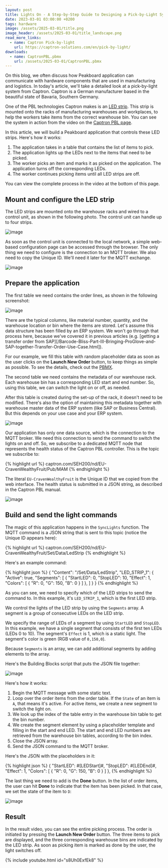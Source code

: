 ```yaml
---
layout: post
title: Lights On - A Step-by-Step Guide to Designing a Pick-by-Light System with Captron and Peakboard
date: 2023-03-01 03:00:00 +0200
tags: hardware
image: /assets/2025-03-01/title.png
image_header: /assets/2025-03-01/title_landscape.png
read_more_links:
  - name: Captron Pick-by-light
    url: https://captron-solutions.com/en/pick-by-light/
downloads:
  - name: CaptronPBL.pbmx
    url: /assets/2025-03-01/CaptronPBL.pbmx
---
```

On this blog, we often discuss how Peakboard application can communicate with hardware components that are used in manufacturing and logistics. In today's article, we'll take a detailed look at a pick-by-light system from Captron. Captron is a German manufacturer based in the beautiful state of Bavaria, Southern Germany.

One of the PBL technologies Captron makes is an [LED strip](https://captron-solutions.com/en/pick-by-light_hardware/led-strips/). This strip is mounted onto the racks of manufacturing warehouses and workplaces, to help the workers take items from the correct warehouse bin. You can see the system in action from the video on the [Captron PBL page](https://captron-solutions.com/en/pick-by-light/).

In this article, we will build a Peakboard application that controls these LED strips. Here's how it works:

1. The application takes in a table that contains the list of items to pick.
2. The application lights up the LEDs next to the items that need to be picked.
3. The worker picks an item and marks it as picked on the application. The application turns off the corresponding LEDs.
4. The worker continues picking items until all LED strips are off.

You can view the complete process in the video at the bottom of this page.

## Mount and configure the LED strip

The LED strips are mounted onto the warehouse racks and wired to a control unit, as shown in the following photo. The control unit can handle up to four strips.

![image](/assets/2025-03-01/010.png)

As soon as the control unit is connected to the local network, a simple web-based configuration page can be accessed through the browser. The only thing we need to configure is the connection to an MQTT broker. We also need to copy the Unique ID. We'll need it later for the MQTT exchange.

![image](/assets/2025-03-01/020.png)

## Prepare the application

The first table we need contains the order lines, as shown in the following screenshot:

![image](/assets/2025-03-01/030.png)

There are the typical columns, like material number, quantity, and the warehouse location or bin where the items are stored. Let's assume this data structure has been filled by an ERP system. We won't go through that process here, because we've covered it in previous articles (e.g. [getting a transfer order from SAP][/Barcode-Bliss-Part-III-Bringing-ProGlove-and-SAP-together-Transfer-Order-Use-Case.html]).

For our example, we fill this table with random placeholder data as soon as the user clicks on the **Launch New Order** button, to keep things as simple as possible. To see the details, check out the [PBMX](/assets/2025-03-01/CaptronPBL.pbmx).

The second table we need contains the metadata of our warehouse rack. Each warehouse bin has a corresponding LED start and end number. So, using this table, we can switch the light on or off, as needed.

After this table is created during the set-up of the rack, it doesn't need to be modified. There's also the option of maintaining this metadata together with warehouse master data of the ERP system (like SAP or Business Central). But this depends on your use case and your ERP system.

![image](/assets/2025-03-01/040.png)

Our application has only one data source, which is the connection to the MQTT broker. We need this connection to send the command to switch the lights on and off. So, we subscribe to a dedicated MQTT node that represents the health status of the Captron PBL controller. This is the topic we subscribe to:

{% highlight url %}
captron.com/SEH200/nd/EU-CravenWealthyFruit/Pub/MAM
{% endhighlight %}

The literal `EU-CravenWealthyFruit` is the Unique ID that we copied from the web interface. The health status is submitted in a JSON string, as described in the Captron PBL manual. 

![image](/assets/2025-03-01/050.png)

## Build and send the light commands

The magic of this application happens in the `SyncLights` function. The MQTT command is a JSON string that is sent to this topic (notice the Unique ID appears here):

{% highlight url %}
captron.com/SEH200/nd/EU-CravenWealthyFruit/Set/Data/LedStrip
{% endhighlight %}

Here's an example command:

{% highlight json %}
{ "Content": "/Set/Data/LedStrip",
  "LED_STRIP_1": {
    "Active": true,
    "Segments": [
      {
        "StartLED": 0,
        "StopLED": 10,
        "Effect": 1,
        "Colors": [ { "R": 0, "G": 150, "B": 0 } ]
      },
    ] 
} }
{% endhighlight %}

As you can see, we need to specify which of the LED strips to send the command to. In this example, it's `LED_STRIP_1`, which is the first LED strip.

We control the lights of the LED strip by using the `Segments` array. A segment is a group of consecutive LEDs on the LED strip.

We specify the range of LEDs of a segment by using `StartLED` and `StopLED`. In this example, we have a single segment that consists of the first ten LEDs (LEDs 0 to 10). The segment's `Effect` is 1, which is a static light. The segment's color is green (RGB value of `0,150,0`).

Because `Segments` is an array, we can add additional segments by adding elements to the array.

Here's the Building Blocks script that puts the JSON file together:

![image](/assets/2025-03-01/060.png)

Here's how it works:
1. Begin the MQTT message with some static text.
2. Loop over the order items from the order table. If the `State` of an item is `A`, that means it's active. For active items, we create a new segment to switch the light on.
3. We look up the index of the table entry in the warehouse bin table to get the bin number.
4. We create the segment element by using a placeholder template and filling in the start and end LED. The start and end LED numbers are retrieved from the warehouse bin tables, according to the bin index.
5. Close the JSON array.
6. Send the JSON command to the MQTT broker.

Here's the JSON with the placeholders in it:

{% highlight json %}
{
"StartLED": #[LEDStart]#,
"StopLED": #[LEDEnd]#,
"Effect": 1,
"Colors": [ { "R": 0, "G": 150, "B": 0 } ]
},
{% endhighlight %}

The last thing we need to add is the **Done** button. In the list of order items, the user can hit **Done** to indicate that the item has been picked. In that case, we set the state of the item to `D`:

![image](/assets/2025-03-01/070.png)

## Result

In the result video, you can see the entire picking process. The order is initiated by pressing the **Launch New Order** button. The three items to pick are displayed, and the three corresponding warehouse bins are indicated by the LED strip. As soon as picking item is marked as done by the user, the light switches off.

{% include youtube.html id="s8Uh0ExfEk8" %}

